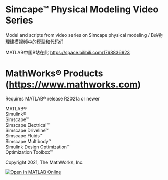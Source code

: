 # Simcape™ Physical Modeling Video Series
Model and scripts from video series on Simcape physical modeling / B站物理建模视频中的模型和代码们

MATLAB中国B站在此 https://space.bilibili.com/1768836923

# MathWorks® Products (https://www.mathworks.com)
Requires MATLAB® release R2021a or newer

MATLAB®  
Simulink®  
Simscape™  
Simscape Electrical™  
Simscape Driveline™  
Simscape Fluids™  
Simscape Multibody™  
Simulink Design Optimization™  
Optimization Toolbox™  

Copyright 2021, The MathWorks, Inc.

[![Open in MATLAB Online](https://www.mathworks.com/images/responsive/global/open-in-matlab-online.svg)](https://matlab.mathworks.com/open/github/v1?repo=mathworks/Intro-Examples-for-Simscape-CN)